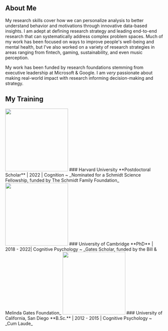 ## About Me

My research skills cover how we can personalize analysis to better understand behavior and motivations through innovative data-based insights. I am adept at defining research strategy and leading end-to-end research that can systematically address complex problem spaces. Much of my work has been focused on ways to improve people's well-being and mental health, but I've also worked on a variety of research strategies in areas ranging from fintech, gaming, sustainability, and even music perception.

My work has been funded by research foundations stemming from executive leadership at Microsoft & Google. I am _very_ passionate about making real-world impact with research informing decision-making and strategy.

## My Training
<img src="https://1000logos.net/wp-content/uploads/2017/02/Harvard-Logo.png" width="200">
### Harvard University
**Postdoctoral Scholar** | 2022 | Cognition ~ _Nominated for a Schmidt Science Fellowship, funded by The Schmidt Family Foundation_
<img src="https://logos-download.com/wp-content/uploads/2016/09/University_of_Cambridge_crest_logo.png" width="200">
### University of Cambridge
**PhD** | 2018 - 2022| Cognitive Psychology ~ _Gates Scholar, funded by the Bill & Melinda Gates Foundation_
<img src="https://upload.wikimedia.org/wikipedia/en/thumb/4/44/University_of_California%2C_San_Diego_seal.svg/1200px-University_of_California%2C_San_Diego_seal.svg.png" width=200">
### University of California, San Diego
**B.Sc.** | 2012 - 2015 | Cognitive Psychology ~ _Cum Laude_
